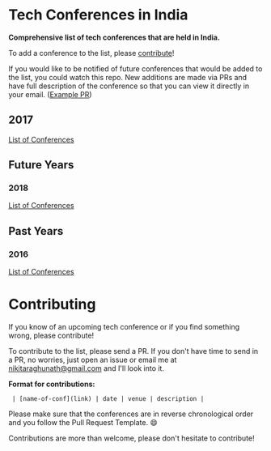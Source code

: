 # Tech Conferences in India

**Comprehensive list of tech conferences that are held in India.**

To add a conference to the list, please [contribute](#contribute)!

If you would like to be notified of future conferences that would be added to the list, you could watch this repo. New additions are made via PRs and have full description of the conference so that you can view it directly in your email. ([Example PR](https://github.com/nikhita/tech-conferences-india/pull/25))

## 2017

[List of Conferences](year-pages/2017-conferences-list.md)

## Future Years

### 2018

[List of Conferences](year-pages/2018-conferences-list.md)

## Past Years

### 2016

[List of Conferences](year-pages/2016-conferences-list.md)

# <a name="contribute"/>Contributing </a>

If you know of an upcoming tech conference or if you find something wrong, please contribute!

To contribute to the list, please send a PR. If you don't have time to send in a PR, no worries, just open an issue or email me at nikitaraghunath@gmail.com and I'll look into it.

**Format for contributions:**

` | [name-of-conf](link) | date | venue | description |`

Please make sure that the conferences are in reverse chronological order and you follow the Pull Request Template. :smile:

Contributions are more than welcome, please don't hesitate to contribute!
